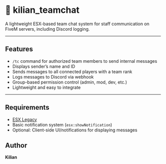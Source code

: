 # 💬 kilian_teamchat

A lightweight ESX-based team chat system for staff communication on FiveM servers, including Discord logging.

---

## Features

- `/tc` command for authorized team members to send internal messages
- Displays sender’s name and ID
- Sends messages to all connected players with a team rank
- Logs messages to Discord via webhook
- Group-based permission control (admin, mod, dev, etc.)
- Lightweight and easy to integrate

---

## Requirements

- [ESX Legacy](https://github.com/esx-framework/esx-legacy)
- Basic notification system (`esx:showNotification`)
- Optional: Client-side UI/notifications for displaying messages

## Author
**Kilian**
